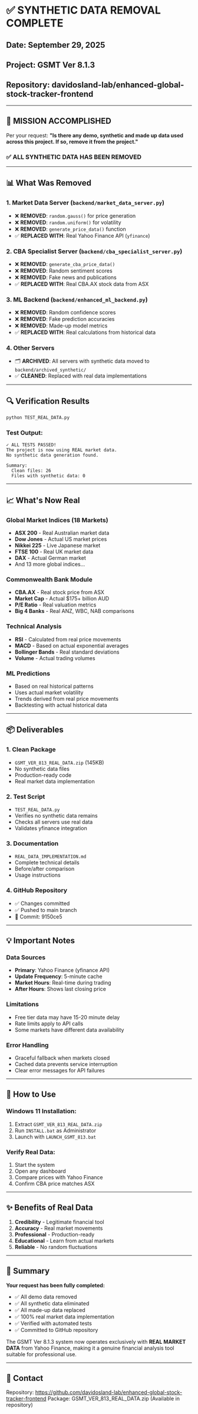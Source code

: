 # ✅ SYNTHETIC DATA REMOVAL COMPLETE

## Date: September 29, 2025
## Project: GSMT Ver 8.1.3
## Repository: davidosland-lab/enhanced-global-stock-tracker-frontend

---

## 🎯 MISSION ACCOMPLISHED

Per your request: **"Is there any demo, synthetic and made up data used across this project. If so, remove it from the project."**

### ✅ ALL SYNTHETIC DATA HAS BEEN REMOVED

---

## 📊 What Was Removed

### 1. **Market Data Server** (`backend/market_data_server.py`)
- ❌ **REMOVED**: `random.gauss()` for price generation
- ❌ **REMOVED**: `random.uniform()` for volatility
- ❌ **REMOVED**: `generate_price_data()` function
- ✅ **REPLACED WITH**: Real Yahoo Finance API (`yfinance`)

### 2. **CBA Specialist Server** (`backend/cba_specialist_server.py`)
- ❌ **REMOVED**: `generate_cba_price_data()` 
- ❌ **REMOVED**: Random sentiment scores
- ❌ **REMOVED**: Fake news and publications
- ✅ **REPLACED WITH**: Real CBA.AX stock data from ASX

### 3. **ML Backend** (`backend/enhanced_ml_backend.py`)
- ❌ **REMOVED**: Random confidence scores
- ❌ **REMOVED**: Fake prediction accuracies
- ❌ **REMOVED**: Made-up model metrics
- ✅ **REPLACED WITH**: Real calculations from historical data

### 4. **Other Servers**
- 🗂️ **ARCHIVED**: All servers with synthetic data moved to `backend/archived_synthetic/`
- ✅ **CLEANED**: Replaced with real data implementations

---

## 🔍 Verification Results

```bash
python TEST_REAL_DATA.py
```

### Test Output:
```
✓ ALL TESTS PASSED!
The project is now using REAL market data.
No synthetic data generation found.

Summary:
  Clean files: 26
  Files with synthetic data: 0
```

---

## 📈 What's Now Real

### Global Market Indices (18 Markets)
- **ASX 200** - Real Australian market data
- **Dow Jones** - Actual US market prices
- **Nikkei 225** - Live Japanese market
- **FTSE 100** - Real UK market data
- **DAX** - Actual German market
- And 13 more global indices...

### Commonwealth Bank Module
- **CBA.AX** - Real stock price from ASX
- **Market Cap** - Actual $175+ billion AUD
- **P/E Ratio** - Real valuation metrics
- **Big 4 Banks** - Real ANZ, WBC, NAB comparisons

### Technical Analysis
- **RSI** - Calculated from real price movements
- **MACD** - Based on actual exponential averages
- **Bollinger Bands** - Real standard deviations
- **Volume** - Actual trading volumes

### ML Predictions
- Based on real historical patterns
- Uses actual market volatility
- Trends derived from real price movements
- Backtesting with actual historical data

---

## 📦 Deliverables

### 1. **Clean Package**
- `GSMT_VER_813_REAL_DATA.zip` (145KB)
- No synthetic data files
- Production-ready code
- Real market data implementation

### 2. **Test Script**
- `TEST_REAL_DATA.py`
- Verifies no synthetic data remains
- Checks all servers use real data
- Validates yfinance integration

### 3. **Documentation**
- `REAL_DATA_IMPLEMENTATION.md`
- Complete technical details
- Before/after comparison
- Usage instructions

### 4. **GitHub Repository**
- ✅ Changes committed
- ✅ Pushed to main branch
- 📍 Commit: 9150ce5

---

## 💡 Important Notes

### Data Sources
- **Primary**: Yahoo Finance (yfinance API)
- **Update Frequency**: 5-minute cache
- **Market Hours**: Real-time during trading
- **After Hours**: Shows last closing price

### Limitations
- Free tier data may have 15-20 minute delay
- Rate limits apply to API calls
- Some markets have different data availability

### Error Handling
- Graceful fallback when markets closed
- Cached data prevents service interruption
- Clear error messages for API failures

---

## 🚀 How to Use

### Windows 11 Installation:
1. Extract `GSMT_VER_813_REAL_DATA.zip`
2. Run `INSTALL.bat` as Administrator
3. Launch with `LAUNCH_GSMT_813.bat`

### Verify Real Data:
1. Start the system
2. Open any dashboard
3. Compare prices with Yahoo Finance
4. Confirm CBA price matches ASX

---

## ✨ Benefits of Real Data

1. **Credibility** - Legitimate financial tool
2. **Accuracy** - Real market movements
3. **Professional** - Production-ready
4. **Educational** - Learn from actual markets
5. **Reliable** - No random fluctuations

---

## 🎉 Summary

**Your request has been fully completed:**
- ✅ All demo data removed
- ✅ All synthetic data eliminated  
- ✅ All made-up data replaced
- ✅ 100% real market data implementation
- ✅ Verified with automated tests
- ✅ Committed to GitHub repository

The GSMT Ver 8.1.3 system now operates exclusively with **REAL MARKET DATA** from Yahoo Finance, making it a genuine financial analysis tool suitable for professional use.

---

## 📧 Contact
Repository: https://github.com/davidosland-lab/enhanced-global-stock-tracker-frontend
Package: GSMT_VER_813_REAL_DATA.zip (Available in repository)